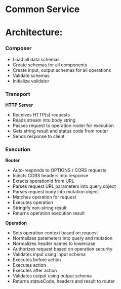 # Common Service

Architecture:
=============

### Composer

 - Load all data schemas
 - Create schemas for all components
 - Create input, output schemas for all operations
 - Validate schemas
 - Initialize validator

### Transport

**HTTP Server**
 - Receives HTTP(s) requests
 - Reads stream into body string
 - Passes request to operation router for execution
 - Gets string result and status code from router
 - Sends response to client

### Execution

**Router**
 - Auto-responds to OPTIONS / CORS requests
 - Injects CORS headers into response
 - Extacts operationId from URL
 - Parses request URL parameters into query object
 - Parses request body into mutation object
 - Matches operation for request
 - Executes operation
 - Stringify non-string result
 - Returns operation execution result

**Operation**
 - Sets operation context based on request
 - Normalizes parameters into query and mutation
 - Normalizes header names to lowercase
 - Authorizes request based on operation security
 - Validates input using input schema
 - Executes before action
 - Executes action
 - Executes after action
 - Validates output using output schema
 - Returns statusCode, headers and result to router
